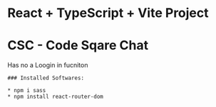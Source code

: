 # React + TypeScript + Vite Project

# CSC - Code Sqare Chat

Has no a Loogin in fucniton

```
### Installed Softwares:

* npm i sass
* npm install react-router-dom
```
